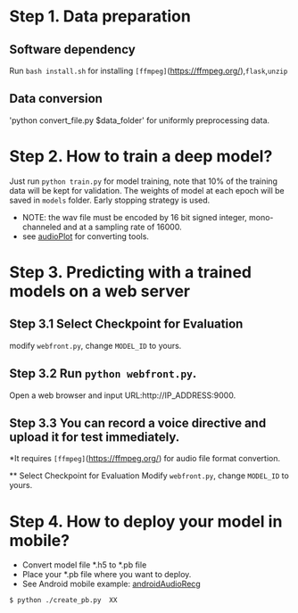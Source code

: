 # Step 1.  Data preparation
## Software dependency
Run `bash install.sh` for installing `[ffmpeg]`(https://ffmpeg.org/),`flask`,`unzip`
## Data conversion
'python convert_file.py $data_folder' for uniformly preprocessing data.

# Step 2. How to train a deep model?
Just run `python train.py` for model training, note that 10% of the training data will be kept for validation.
The weights of model at each epoch will be saved in `models` folder.
Early stopping strategy is used.

* NOTE: the wav file must be encoded by 16 bit signed integer, mono-channeled and at a sampling rate of 16000.
* see [audioPlot](http://gitlab.icenter.tsinghua.edu.cn/saturnlab/audioPlot) for converting tools.


# Step 3. Predicting with a trained models on a web server
## Step 3.1 Select Checkpoint for Evaluation
modify `webfront.py`, change `MODEL_ID` to yours.

## Step 3.2 Run `python webfront.py`. 
Open a web browser and input URL:http://IP_ADDRESS:9000. 

## Step 3.3 You can record a voice directive and upload it for test immediately. 

*It requires `[ffmpeg]`(https://ffmpeg.org/) for audio file format convertion.

** Select Checkpoint for Evaluation
Modify `webfront.py`, change `MODEL_ID` to yours.

# Step 4. How to deploy your model in mobile? 
*  Convert model file *.h5 to *.pb file 
*  Place your *.pb file where you want to deploy.
*  See Android mobile example: [androidAudioRecg](http://gitlab.icenter.tsinghua.edu.cn/saturnlab/androidAudioRecg)

`$ python ./create_pb.py  XX`

